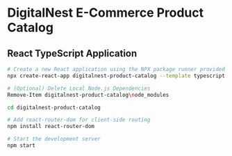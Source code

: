# DigitalNest E-Commerce Product Catalog

## React TypeScript Application

```bash
# Create a new React application using the NPX package runner provided by Node.js
npx create-react-app digitalnest-product-catalog --template typescript

# (Optional) Delete Local Node.js Dependencies
Remove-Item digitalnest-product-catalog\node_modules

cd digitalnest-product-catalog

# Add react-router-dom for client-side routing
npm install react-router-dom

# Start the development server
npm start
```
